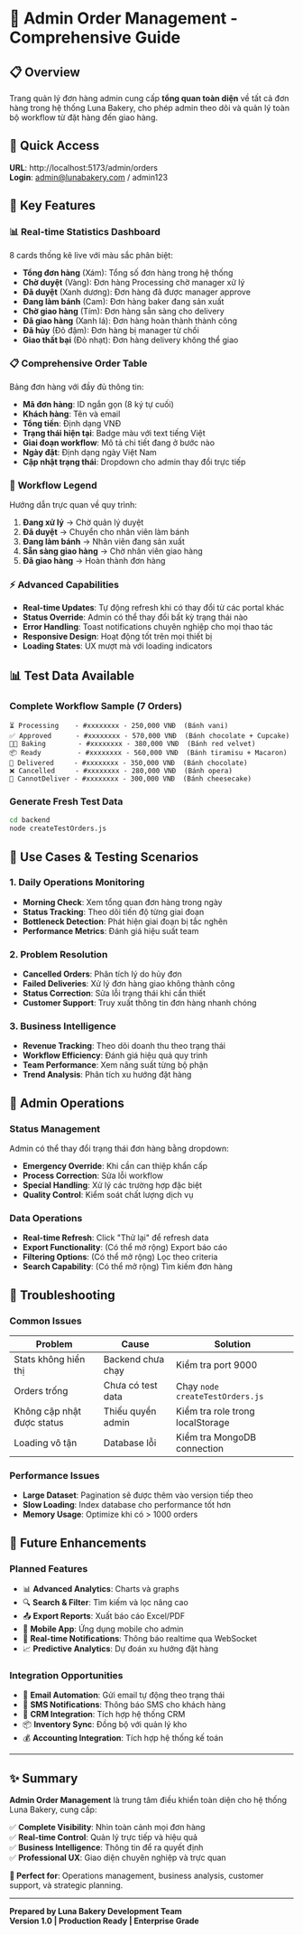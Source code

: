 # 🏢 Admin Order Management - Comprehensive Guide

## 📋 Overview
Trang quản lý đơn hàng admin cung cấp **tổng quan toàn diện** về tất cả đơn hàng trong hệ thống Luna Bakery, cho phép admin theo dõi và quản lý toàn bộ workflow từ đặt hàng đến giao hàng.

## 🔗 Quick Access
**URL**: http://localhost:5173/admin/orders  
**Login**: admin@lunabakery.com / admin123

## 🎯 Key Features

### 📊 **Real-time Statistics Dashboard**
8 cards thống kê live với màu sắc phân biệt:
- **Tổng đơn hàng** (Xám): Tổng số đơn hàng trong hệ thống
- **Chờ duyệt** (Vàng): Đơn hàng Processing chờ manager xử lý  
- **Đã duyệt** (Xanh dương): Đơn hàng đã được manager approve
- **Đang làm bánh** (Cam): Đơn hàng baker đang sản xuất
- **Chờ giao hàng** (Tím): Đơn hàng sẵn sàng cho delivery
- **Đã giao hàng** (Xanh lá): Đơn hàng hoàn thành thành công
- **Đã hủy** (Đỏ đậm): Đơn hàng bị manager từ chối
- **Giao thất bại** (Đỏ nhạt): Đơn hàng delivery không thể giao

### 📋 **Comprehensive Order Table**
Bảng đơn hàng với đầy đủ thông tin:
- **Mã đơn hàng**: ID ngắn gọn (8 ký tự cuối)
- **Khách hàng**: Tên và email
- **Tổng tiền**: Định dạng VNĐ
- **Trạng thái hiện tại**: Badge màu với text tiếng Việt
- **Giai đoạn workflow**: Mô tả chi tiết đang ở bước nào
- **Ngày đặt**: Định dạng ngày Việt Nam
- **Cập nhật trạng thái**: Dropdown cho admin thay đổi trực tiếp

### 🔄 **Workflow Legend**
Hướng dẫn trực quan về quy trình:
1. **Đang xử lý** → Chờ quản lý duyệt
2. **Đã duyệt** → Chuyển cho nhân viên làm bánh
3. **Đang làm bánh** → Nhân viên đang sản xuất
4. **Sẵn sàng giao hàng** → Chờ nhân viên giao hàng
5. **Đã giao hàng** → Hoàn thành đơn hàng

### ⚡ **Advanced Capabilities**
- **Real-time Updates**: Tự động refresh khi có thay đổi từ các portal khác
- **Status Override**: Admin có thể thay đổi bất kỳ trạng thái nào
- **Error Handling**: Toast notifications chuyên nghiệp cho mọi thao tác
- **Responsive Design**: Hoạt động tốt trên mọi thiết bị
- **Loading States**: UX mượt mà với loading indicators

## 📊 Test Data Available

### **Complete Workflow Sample (7 Orders)**
```
⏳ Processing    - #xxxxxxxx - 250,000 VNĐ  (Bánh vani)
✅ Approved      - #xxxxxxxx - 570,000 VNĐ  (Bánh chocolate + Cupcake) 
👨‍🍳 Baking        - #xxxxxxxx - 380,000 VNĐ  (Bánh red velvet)
📦 Ready         - #xxxxxxxx - 560,000 VNĐ  (Bánh tiramisu + Macaron)
🚚 Delivered     - #xxxxxxxx - 350,000 VNĐ  (Bánh chocolate)
❌ Cancelled     - #xxxxxxxx - 280,000 VNĐ  (Bánh opera)
🚫 CannotDeliver - #xxxxxxxx - 300,000 VNĐ  (Bánh cheesecake)
```

### **Generate Fresh Test Data**
```bash
cd backend
node createTestOrders.js
```

## 🎯 Use Cases & Testing Scenarios

### **1. Daily Operations Monitoring**
- **Morning Check**: Xem tổng quan đơn hàng trong ngày
- **Status Tracking**: Theo dõi tiến độ từng giai đoạn
- **Bottleneck Detection**: Phát hiện giai đoạn bị tắc nghẽn
- **Performance Metrics**: Đánh giá hiệu suất team

### **2. Problem Resolution**
- **Cancelled Orders**: Phân tích lý do hủy đơn
- **Failed Deliveries**: Xử lý đơn hàng giao không thành công
- **Status Correction**: Sửa lỗi trạng thái khi cần thiết
- **Customer Support**: Truy xuất thông tin đơn hàng nhanh chóng

### **3. Business Intelligence**
- **Revenue Tracking**: Theo dõi doanh thu theo trạng thái
- **Workflow Efficiency**: Đánh giá hiệu quả quy trình
- **Team Performance**: Xem năng suất từng bộ phận
- **Trend Analysis**: Phân tích xu hướng đặt hàng

## 🔧 Admin Operations

### **Status Management**
Admin có thể thay đổi trạng thái đơn hàng bằng dropdown:
- **Emergency Override**: Khi cần can thiệp khẩn cấp
- **Process Correction**: Sửa lỗi workflow
- **Special Handling**: Xử lý các trường hợp đặc biệt
- **Quality Control**: Kiểm soát chất lượng dịch vụ

### **Data Operations**
- **Real-time Refresh**: Click "Thử lại" để refresh data
- **Export Functionality**: (Có thể mở rộng) Export báo cáo
- **Filtering Options**: (Có thể mở rộng) Lọc theo criteria
- **Search Capability**: (Có thể mở rộng) Tìm kiếm đơn hàng

## 🚨 Troubleshooting

### **Common Issues**
| Problem | Cause | Solution |
|---------|-------|----------|
| Stats không hiển thị | Backend chưa chạy | Kiểm tra port 9000 |
| Orders trống | Chưa có test data | Chạy `node createTestOrders.js` |
| Không cập nhật được status | Thiếu quyền admin | Kiểm tra role trong localStorage |
| Loading vô tận | Database lỗi | Kiểm tra MongoDB connection |

### **Performance Issues**
- **Large Dataset**: Pagination sẽ được thêm vào version tiếp theo
- **Slow Loading**: Index database cho performance tốt hơn
- **Memory Usage**: Optimize khi có > 1000 orders

## 🔮 Future Enhancements

### **Planned Features**
- 📊 **Advanced Analytics**: Charts và graphs
- 🔍 **Search & Filter**: Tìm kiếm và lọc nâng cao  
- 📤 **Export Reports**: Xuất báo cáo Excel/PDF
- 📱 **Mobile App**: Ứng dụng mobile cho admin
- 🔔 **Real-time Notifications**: Thông báo realtime qua WebSocket
- 📈 **Predictive Analytics**: Dự đoán xu hướng đặt hàng

### **Integration Opportunities**
- 📧 **Email Automation**: Gửi email tự động theo trạng thái
- 📲 **SMS Notifications**: Thông báo SMS cho khách hàng
- 🎯 **CRM Integration**: Tích hợp hệ thống CRM
- 📦 **Inventory Sync**: Đồng bộ với quản lý kho
- 💰 **Accounting Integration**: Tích hợp hệ thống kế toán

---

## ✨ Summary

**Admin Order Management** là trung tâm điều khiển toàn diện cho hệ thống Luna Bakery, cung cấp:

✅ **Complete Visibility**: Nhìn toàn cảnh mọi đơn hàng  
✅ **Real-time Control**: Quản lý trực tiếp và hiệu quả  
✅ **Business Intelligence**: Thông tin để ra quyết định  
✅ **Professional UX**: Giao diện chuyên nghiệp và trực quan  

**🎯 Perfect for**: Operations management, business analysis, customer support, và strategic planning.

---

**Prepared by Luna Bakery Development Team**  
**Version 1.0 | Production Ready | Enterprise Grade** 